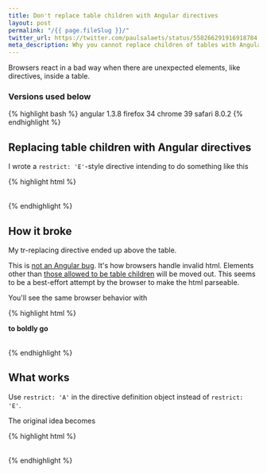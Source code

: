 ```yaml
---
title: Don't replace table children with Angular directives
layout: post
permalink: "/{{ page.fileSlug }}/"
twitter_url: https://twitter.com/paulsalaets/status/558266291916918784
meta_description: Why you cannot replace children of tables with Angular directives and how to work around it
---
```


Browsers react in a bad way when there are unexpected elements, like directives, inside a table.

### Versions used below

{% highlight bash %}
angular 1.3.8
firefox 34
chrome  39
safari  8.0.2
{% endhighlight %}

## Replacing table children with Angular directives

I wrote a `restrict: 'E'`-style directive intending to do something like this

{% highlight html %}
<table>
  <my-header-row></my-header-row>
  <my-row ng-repeat="..."></my-row>
</table>
{% endhighlight %}

## How it broke

My tr-replacing directive ended up above the table.

This is [not an Angular bug](https://github.com/angular/angular.js/issues/1459). It's how browsers handle invalid html. Elements other than [those allowed to be table children](https://developer.mozilla.org/en-US/docs/Web/HTML/Element/table) will be moved out. This seems to be a best-effort attempt by the browser to make the html parseable.

You'll see the same browser behavior with

{% highlight html %}
<table>
  <b>to boldly go</b>
</table>
{% endhighlight %}

## What works

Use `restrict: 'A'` in the directive definition object instead of `restrict: 'E'`.

The original idea becomes

{% highlight html %}
<table>
  <tr my-header-row></tr>
  <tr my-row ng-repeat="..."></tr>
</table>
{% endhighlight %}
